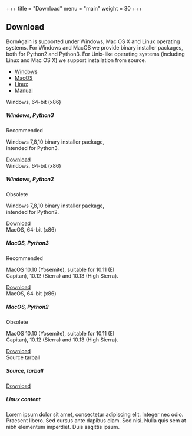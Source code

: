 +++
title = "Download"
menu = "main"
weight = 30
+++

## Download

BornAgain is supported under Windows, Mac OS X and Linux operating systems. For Windows and MacOS we provide binary installer packages, both for Python2 and Python3. For Unix-like operating systems (including Linux and Mac OS X) we support installation from source.

<!-- Nav tabs -->
<ul class="nav nav-tabs nav-pills nav-fill " id="DownloadTab" role="tablist">
  <li class="nav-item">
    <a class="nav-link" id="home-tab" data-toggle="tab" href="#Windows" role="tab" aria-controls="home" aria-selected="true">Windows</a>
  </li>
  <li class="nav-item">
    <a class="nav-link" id="profile-tab" data-toggle="tab" href="#MacOS" role="tab" aria-controls="profile" aria-selected="false">MacOS</a>
  </li>
  <li class="nav-item">
    <a class="nav-link" id="messages-tab" data-toggle="tab" href="#Linux" role="tab" aria-controls="messages" aria-selected="false">Linux</a>
  </li>
  <li class="nav-item">
    <a class="nav-link" id="messages-tab" data-toggle="tab" href="#Manual" role="tab" aria-controls="messages" aria-selected="false">Manual</a>
  </li>
</ul>

<!-- Tab panes -->
<div class="tab-content" id="DownloadTabContent">
  <div class="tab-pane fade" id="Windows" role="tabpanel" aria-labelledby="profile-tab">  
    <div class="d-flex flex-column flex-md-row justify-content-center">
      <div class="card text-center bg-light mx-3 my-5 border-success" style="width: 18rem;">        
        <div class="card-header">Windows, 64-bit (x86)</div>
        <div class="card-body">
          <h5 class="card-title">Windows, Python3</h5>
          <p><span class="badge badge-success mr-1">Recommended</span></p>
          <p class="card-text">Windows 7,8,10 binary installer package, intended for Python3.</p>
          <a href="{{% ref-installer-win-py3 %}}" class="btn btn-success">Download</a>
        </div>
      </div>
      <div class="card text-center bg-light mx-3 my-5 border-secondary" style="width: 18rem;">        
        <div class="card-header">Windows, 64-bit (x86)</div>
        <div class="card-body">
          <h5 class="card-title">Windows, Python2</h5>
          <p><span class="badge badge-default mr-1">Obsolete</span></p>
          <p class="card-text">Windows 7,8,10 binary installer package, intended for Python2.</p>
          <a href="{{% ref-installer-win-py2 %}}" class="btn btn-secondary">Download</a>
        </div>
      </div>      
    </div>
  </div>

  <div class="tab-pane fade" id="MacOS" role="tabpanel" aria-labelledby="profile-tab">
    <div class="d-flex flex-column flex-md-row justify-content-center">
      <div class="card text-center bg-light mx-3 my-5 border-success" style="width: 22rem;">        
        <div class="card-header">MacOS, 64-bit (x86)</div>
        <div class="card-body">
          <h5 class="card-title">MacOS, Python3</h5>
          <p><span class="badge badge-success mr-1">Recommended</span></p>
          <p class="card-text">MacOS 10.10 (Yosemite), suitable for 10.11 (El Capitan), 10.12 (Sierra) and 10.13 (High Sierra).</p>
          <a href="{{% ref-installer-mac-py3 %}}" class="btn btn-success">Download</a>
        </div>
      </div>
      <div class="card text-center bg-light mx-3 my-5 border-secondary" style="width: 22rem;">        
        <div class="card-header">MacOS, 64-bit (x86)</div>
        <div class="card-body">
          <h5 class="card-title">MacOS, Python2</h5>
          <p><span class="badge badge-default mr-1">Obsolete</span></p>
          <p class="card-text">MacOS 10.10 (Yosemite), suitable for 10.11 (El Capitan), 10.12 (Sierra) and 10.13 (High Sierra).</p>
          <a href="{{% ref-installer-mac-py2 %}}" class="btn btn-secondary">Download</a>
        </div>
      </div>      
    </div>
  </div>
  
  <div class="tab-pane fade" id="Linux" role="tabpanel" aria-labelledby="messages-tab">
    <div class="d-flex flex-column flex-md-row justify-content-center">
      <div class="card text-center bg-light mx-3 my-5 border-primary" style="width: 22rem;">        
        <div class="card-header">Source tarball</div>
        <div class="card-body">
          <h5 class="card-title">Source, tarball</h5>
          <a href="{{% ref-tarball %}}" class="btn btn-primary">Download</a>
        </div>
      </div>
    </div>
  </div>

  <div class="tab-pane fade" id="Manual" role="tabpanel" aria-labelledby="messages-tab">
    <h5>Linux content</h5>
    Lorem ipsum dolor sit amet, consectetur adipiscing elit. Integer nec odio. Praesent libero. Sed cursus ante dapibus diam. Sed nisi. Nulla quis sem at nibh elementum imperdiet. Duis sagittis ipsum.  
  </div>

</div>

